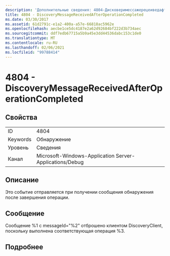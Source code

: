 ```yaml
---
description: 'Дополнительные сведения: 4804-Дисковеримессажерецеиведафтероператионкомплетед'
title: 4804 - DiscoveryMessageReceivedAfterOperationCompleted
ms.date: 03/30/2017
ms.assetid: 61d2791c-e1a2-400a-a57e-66818ac5962e
ms.openlocfilehash: aecbe1ce5dc4187e2a62d92684bf222d3b734aec
ms.sourcegitcommit: ddf7edb67715a5b9a45e3dd44536dabc153c1de0
ms.translationtype: MT
ms.contentlocale: ru-RU
ms.lasthandoff: 02/06/2021
ms.locfileid: "99788414"
---
```

# <a name="4804---discoverymessagereceivedafteroperationcompleted"></a>4804 - DiscoveryMessageReceivedAfterOperationCompleted

## <a name="properties"></a>Свойства  
  
|||  
|-|-|  
|ID|4804|  
|Keywords|Обнаружение|  
|Уровень|Сведения|  
|Канал|Microsoft-Windows-Application Server-Applications/Debug|  
  
## <a name="description"></a>Описание  

 Это событие отправляется при получении сообщения обнаружения после завершения операции.  
  
## <a name="message"></a>Сообщение  

 Сообщение %1 с messageId="%2" отброшено клиентом DiscoveryClient, поскольку выполнена соответствующая операция %3.  
  
## <a name="details"></a>Подробнее
